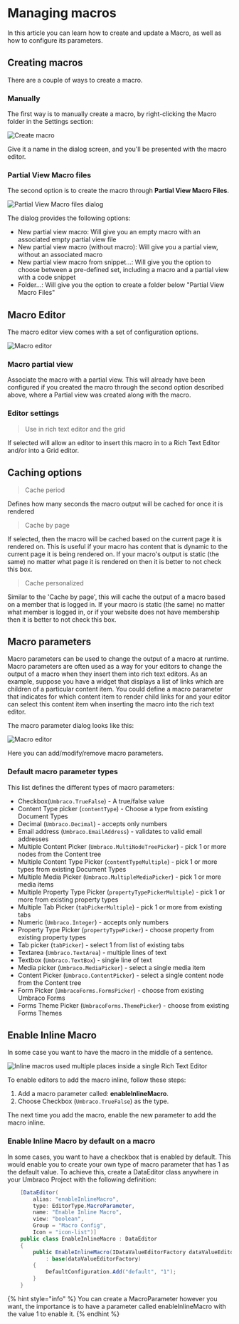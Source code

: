 # Managing macros

In this article you can learn how to create and update a Macro, as well as how to configure its parameters.

## Creating macros

There are a couple of ways to create a macro.

### Manually

The first way is to manually create a macro, by right-clicking the Macro folder in the Settings section:

![Create macro](images/create-macro-tree-8.png)

Give it a name in the dialog screen, and you'll be presented with the macro editor.

### Partial View Macro files

The second option is to create the macro through **Partial View Macro Files**.

![Partial View Macro files dialog](images/partial-view-macro-files-8.png)

The dialog provides the following options:

* New partial view macro: Will give you an empty macro with an associated empty partial view file
* New partial view macro (without macro): Will give you a partial view, without an associated macro
* New partial view macro from snippet...: Will give you the option to choose between a pre-defined set, including a macro and a partial view with a code snippet
* Folder...: Will give you the option to create a folder below "Partial View Macro Files"

## Macro Editor

The macro editor view comes with a set of configuration options.

![Macro editor](images/macro-editor-8.png)

### Macro partial view

Associate the macro with a partial view. This will already have been configured if you created the macro through the second option described above, where a Partial view was created along with the macro.

### Editor settings

> Use in rich text editor and the grid

If selected will allow an editor to insert this macro in to a Rich Text Editor and/or into a Grid editor.

## Caching options

> Cache period

Defines how many seconds the macro output will be cached for once it is rendered

> Cache by page

If selected, then the macro will be cached based on the current page it is rendered on. This is useful if your macro has content that is dynamic to the current page it is being rendered on. If your macro's output is static (the same) no matter what page it is rendered on then it is better to not check this box.

> Cache personalized

Similar to the 'Cache by page', this will cache the output of a macro based on a member that is logged in. If your macro is static (the same) no matter what member is logged in, or if your website does not have membership then it is better to not check this box.

## Macro parameters

Macro parameters can be used to change the output of a macro at runtime. Macro parameters are often used as a way for your editors to change the output of a macro when they insert them into rich text editors. As an example, suppose you have a widget that displays a list of links which are children of a particular content item. You could define a macro parameter that indicates for which content item to render child links for and your editor can select this content item when inserting the macro into the rich text editor.

The macro parameter dialog looks like this:

![Macro editor](images/macro-parameters-v8.png)

Here you can add/modify/remove macro parameters.

### Default macro parameter types

This list defines the different types of macro parameters:

* Checkbox(`Umbraco.TrueFalse`) - A true/false value
* Content Type picker (`contentType`) - Choose a type from existing Document Types
* Decimal (`Umbraco.Decimal`) - accepts only numbers
* Email address (`Umbraco.EmailAddress`) - validates to valid email addresses
* Multiple Content Picker (`Umbraco.MultiNodeTreePicker`) - pick 1 or more nodes from the Content tree
* Multiple Content Type Picker (`contentTypeMultiple`) - pick 1 or more types from existing Document Types
* Multiple Media Picker (`Umbraco.MultipleMediaPicker`) - pick 1 or more media items
* Multiple Property Type Picker (`propertyTypePickerMultiple`) - pick 1 or more from existing property types
* Multiple Tab Picker (`tabPickerMultiple`) - pick 1 or more from existing tabs
* Numeric (`Umbraco.Integer`) - accepts only numbers
* Property Type Picker (`propertyTypePicker`) - choose property from existing property types
* Tab picker (`tabPicker`) - select 1 from list of existing tabs
* Textarea (`Umbraco.TextArea`) - multiple lines of text
* Textbox (`Umbraco.TextBox`) - single line of text
* Media picker (`Umbraco.MediaPicker`) - select a single media item
* Content Picker (`Umbraco.ContentPicker`) - select a single content node from the Content tree
* Form Picker (`UmbracoForms.FormsPicker`) - choose from existing Umbraco Forms
* Forms Theme Picker (`UmbracoForms.ThemePicker`) - choose from existing Forms Themes

## Enable Inline Macro

In some case you want to have the macro in the middle of a sentence.

![Inline macros used multiple places inside a single Rich Text Editor](images/inline-macro-in-richtext.png)

To enable editors to add the macro inline, follow these steps:

1. Add a macro parameter called: **enableInlineMacro**.
2. Choose Checkbox (`Umbraco.TrueFalse`) as the type.

The next time you add the macro, enable the new parameter to add the macro inline.

### Enable Inline Macro by default on a macro

In some cases, you want to have a checkbox that is enabled by default. This would enable you to create your own type of macro parameter that has 1 as the default value. To achieve this, create a DataEditor class anywhere in your Umbraco Project with the following definition:

```csharp
    [DataEditor(
        alias: "enableInlineMacro",
        type: EditorType.MacroParameter,
        name: "Enable Inline Macro",
        view: "boolean",
        Group = "Macro Config",
        Icon = "icon-list")]
    public class EnableInlineMacro : DataEditor
    {
        public EnableInlineMacro(IDataValueEditorFactory dataValueEditorFactory)
            : base(dataValueEditorFactory)
        {
            DefaultConfiguration.Add("default", "1");
        }
    }
```

{% hint style="info" %}
You can create a MacroParameter however you want, the importance is to have a parameter called enableInlineMacro with the value 1 to enable it.
{% endhint %}
